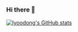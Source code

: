 ### Hi there 👋


[![lyoodong's GitHub stats](https://github-readme-stats.vercel.app/api?username=lyoodong&show_icons=true&theme=swift&hide=count_private=true)](https://github.com/anuraghazra/github-readme-stats)
